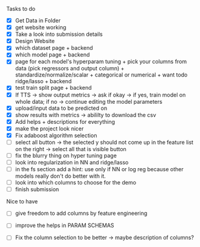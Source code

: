 Tasks to do
- [X] Get Data in Folder
- [X] get website working
- [X] Take a look into submission details
- [X] Design Website
- [X] which dataset page + backend
- [X] which model page + backend
- [X] page for each model's hyperparam tuning + pick your columns from data (pick regressors and output column) + standardize/normalize/scalar + categorical or numerical + want todo ridge/lasso + backend
- [X] test train split page + backend
- [X] If TTS -> show output metrics -> ask if okay -> if yes, train model on whole data; if no -> continue editing the model parameters
- [X] upload/input data to be predicted on
- [X] show results with metrics -> abililty to download the csv
- [X] Add helps + descriptions for everything 
- [X] make the project look nicer
- [X] Fix adaboost algorithm selection
- [ ] select all button -> the selected y should not come up in the feature list on the right -> select all that is visible button
- [ ] fix the blurry thing on hyper tuning page
- [ ] look into regularization in NN and ridge/lasso
- [ ] in the fs section add a hint: use only if NN or log reg because other models really don't do better with it.
- [ ] look into which columns to choose for the demo
- [ ] finish submission

Nice to have
- [ ] give freedom to add columns by feature engineering
- [ ] improve the helps in PARAM SCHEMAS
- [ ] Fix the column selection to be better -> maybe description of columns?




